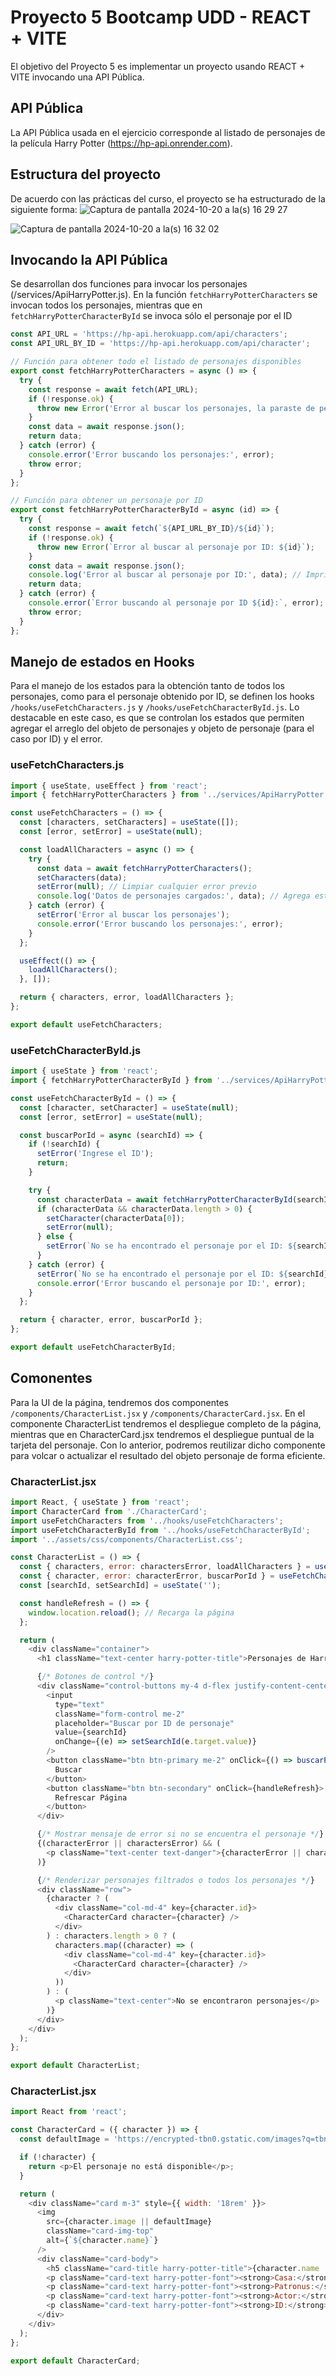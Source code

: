 # Proyecto 5 Bootcamp UDD - REACT + VITE
El objetivo del Proyecto 5 es implementar un proyecto usando REACT + VITE invocando una API Pública.

## API Pública
La API Pública usada en el ejercicio corresponde al listado de personajes de la película Harry Potter (https://hp-api.onrender.com).

## Estructura del proyecto
De acuerdo con las prácticas del curso, el proyecto se ha estructurado de la siguiente forma:
![Captura de pantalla 2024-10-20 a la(s) 16 29 27](https://github.com/user-attachments/assets/38beac70-5a29-47c6-9be3-1d4ea7c68be1)

![Captura de pantalla 2024-10-20 a la(s) 16 32 02](https://github.com/user-attachments/assets/9921646a-a26f-4025-87a4-3a4b57b96df1)

## Invocando la API Pública
Se desarrollan dos funciones para invocar los personajes (/services/ApiHarryPotter.js). En la función `fetchHarryPotterCharacters` se invocan todos los personajes, mientras que en `fetchHarryPotterCharacterById` se invoca sólo el personaje por el ID

```javascript
const API_URL = 'https://hp-api.herokuapp.com/api/characters';
const API_URL_BY_ID = 'https://hp-api.herokuapp.com/api/character';

// Función para obtener todo el listado de personajes disponibles
export const fetchHarryPotterCharacters = async () => {
  try {
    const response = await fetch(API_URL);
    if (!response.ok) {
      throw new Error('Error al buscar los personajes, la paraste de pecho colorado garka.');
    }
    const data = await response.json();
    return data;
  } catch (error) {
    console.error('Error buscando los personajes:', error);
    throw error;
  }
};

// Función para obtener un personaje por ID
export const fetchHarryPotterCharacterById = async (id) => {
  try {
    const response = await fetch(`${API_URL_BY_ID}/${id}`);
    if (!response.ok) {
      throw new Error(`Error al buscar al personaje por ID: ${id}`);
    }
    const data = await response.json();
    console.log('Error al buscar al personaje por ID:', data); // Imprimir el JSON en la consola
    return data;
  } catch (error) {
    console.error(`Error buscando al personaje por ID ${id}:`, error);
    throw error;
  }
};

```
## Manejo de estados en Hooks
Para el manejo de los estados para la obtención tanto de todos los personajes, como para el personaje obtenido por ID, se definen los hooks `/hooks/useFetchCharacters.js` y `/hooks/useFetchCharacterById.js`. Lo destacable en este caso, es que se controlan los estados que permiten agregar el arreglo del objeto de personajes y objeto de personaje (para el caso por ID) y el error.

### useFetchCharacters.js
```javascript
import { useState, useEffect } from 'react';
import { fetchHarryPotterCharacters } from '../services/ApiHarryPotter';

const useFetchCharacters = () => {
  const [characters, setCharacters] = useState([]);
  const [error, setError] = useState(null);

  const loadAllCharacters = async () => {
    try {
      const data = await fetchHarryPotterCharacters();
      setCharacters(data);
      setError(null); // Limpiar cualquier error previo
      console.log('Datos de personajes cargados:', data); // Agrega esta línea
    } catch (error) {
      setError('Error al buscar los personajes');
      console.error('Error buscando los personajes:', error);
    }
  };

  useEffect(() => {
    loadAllCharacters();
  }, []);

  return { characters, error, loadAllCharacters };
};

export default useFetchCharacters;
```
### useFetchCharacterById.js
```javascript
import { useState } from 'react';
import { fetchHarryPotterCharacterById } from '../services/ApiHarryPotter';

const useFetchCharacterById = () => {
  const [character, setCharacter] = useState(null);
  const [error, setError] = useState(null);

  const buscarPorId = async (searchId) => {
    if (!searchId) {
      setError('Ingrese el ID');
      return;
    }

    try {
      const characterData = await fetchHarryPotterCharacterById(searchId);
      if (characterData && characterData.length > 0) {
        setCharacter(characterData[0]);
        setError(null);
      } else {
        setError(`No se ha encontrado el personaje por el ID: ${searchId}`);
      }
    } catch (error) {
      setError(`No se ha encontrado el personaje por el ID: ${searchId}`);
      console.error('Error buscando el personaje por ID:', error);
    }
  };

  return { character, error, buscarPorId };
};

export default useFetchCharacterById;
```
## Comonentes
Para la UI de la página, tendremos dos componentes `/components/CharacterList.jsx` y `/components/CharacterCard.jsx`. En el componente CharacterList tendremos el despliegue completo de la página, mientras que en CharacterCard.jsx tendremos el despliegue puntual de la tarjeta del personaje. Con lo anterior, podremos reutilizar dicho componente para volcar o actualizar el resultado del objeto personaje de forma eficiente.

### CharacterList.jsx
```javascript
import React, { useState } from 'react';
import CharacterCard from './CharacterCard';
import useFetchCharacters from '../hooks/useFetchCharacters';
import useFetchCharacterById from '../hooks/useFetchCharacterById';
import '../assets/css/components/CharacterList.css';

const CharacterList = () => {
  const { characters, error: charactersError, loadAllCharacters } = useFetchCharacters();
  const { character, error: characterError, buscarPorId } = useFetchCharacterById();
  const [searchId, setSearchId] = useState('');

  const handleRefresh = () => {
    window.location.reload(); // Recarga la página
  };

  return (
    <div className="container">
      <h1 className="text-center harry-potter-title">Personajes de Harry Potter</h1>

      {/* Botones de control */}
      <div className="control-buttons my-4 d-flex justify-content-center">
        <input
          type="text"
          className="form-control me-2"
          placeholder="Buscar por ID de personaje"
          value={searchId}
          onChange={(e) => setSearchId(e.target.value)}
        />
        <button className="btn btn-primary me-2" onClick={() => buscarPorId(searchId)}>
          Buscar
        </button>
        <button className="btn btn-secondary" onClick={handleRefresh}>
          Refrescar Página
        </button>
      </div>

      {/* Mostrar mensaje de error si no se encuentra el personaje */}
      {(characterError || charactersError) && (
        <p className="text-center text-danger">{characterError || charactersError}</p>
      )}

      {/* Renderizar personajes filtrados o todos los personajes */}
      <div className="row">
        {character ? (
          <div className="col-md-4" key={character.id}>
            <CharacterCard character={character} />
          </div>
        ) : characters.length > 0 ? (
          characters.map((character) => (
            <div className="col-md-4" key={character.id}>
              <CharacterCard character={character} />
            </div>
          ))
        ) : (
          <p className="text-center">No se encontraron personajes</p>
        )}
      </div>
    </div>
  );
};

export default CharacterList;
```

### CharacterList.jsx
```javascript
import React from 'react';

const CharacterCard = ({ character }) => {
  const defaultImage = 'https://encrypted-tbn0.gstatic.com/images?q=tbn:ANd9GcQIhuEtFBCDQ6cu_EfSCteBljkAGyt3cKygDQ&s';

  if (!character) {
    return <p>El personaje no está disponible</p>;
  }

  return (
    <div className="card m-3" style={{ width: '18rem' }}>
      <img
        src={character.image || defaultImage}
        className="card-img-top"
        alt={`${character.name}`}
      />
      <div className="card-body">
        <h5 className="card-title harry-potter-title">{character.name || 'Nombre desconocido'}</h5>
        <p className="card-text harry-potter-font"><strong>Casa:</strong> {character.house || 'Casa desconocida'}</p>
        <p className="card-text harry-potter-font"><strong>Patronus:</strong> {character.patronus || 'Patronus desconocido'}</p>
        <p className="card-text harry-potter-font"><strong>Actor:</strong> {character.actor || 'Actor desconocido'}</p>
        <p className="card-text harry-potter-font"><strong>ID:</strong> {character.id || 'ID desconocido'}</p>
      </div>
    </div>
  );
};

export default CharacterCard;
```
